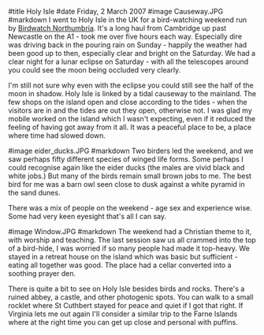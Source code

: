 #title Holy Isle
#date Friday, 2 March 2007
#image Causeway.JPG
#markdown
I went to Holy Isle in the UK for a bird-watching weekend run by
[Birdwatch Northumbria](https://www.birdwatchnorthumbria.co.uk/).
It's a long haul from Cambridge up past Newcastle on the A1 - took me over five hours each way. Especially dire was driving back in the pouring rain on Sunday - happily the weather had been good up to then, especially clear and bright on the Saturday. We had a clear night for a lunar eclipse on Saturday - with all the telescopes around you could see the moon being occluded very clearly.

I'm still not sure why even with the eclipse you could still see the half of the moon in shadow. Holy Isle is linked by a tidal causeway to the mainland. The few shops on the island open and close according to the tides - when the visitors are in and the tides are out they open, otherwise not. I was glad my mobile worked on the island which I wasn't expecting, even if it reduced the feeling of having got away from it all. It was a peaceful place to be, a place where time had slowed down.

#image eider_ducks.JPG
#markdown
Two birders led the weekend, and we saw perhaps fifty different species of winged life forms. Some perhaps I could recognise again like the eider ducks (the males are vivid black and white jobs.) But many of the birds remain small brown jobs to me. The best bird for me was a barn owl seen close to dusk against a white pyramid in the sand dunes.

There was a mix of people on the weekend - age sex and experience wise. Some had very keen eyesight that's all I can say.

#image Window.JPG
#markdown
The weekend had a Christian theme to it, with worship and teaching. The last session saw us all crammed into the top of a bird-hide, I was worried if so many people had made it top-heavy. We stayed in a retreat house on the island which was basic but sufficient - eating all together was good. The place had a cellar converted into a soothing prayer den.

There is quite a bit to see on Holy Isle besides birds and rocks. There's a ruined abbey, a castle, and other photogenic spots. You can walk to a small rocklet where St Cuthbert stayed for peace and quiet if I got that right.  If Virginia lets me out again I'll consider a similar trip to the Farne Islands where at the right time you can get up close and personal with puffins.
